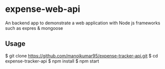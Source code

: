 # expense-web-api
An backend app to demonstrate a web application with Node js frameworks such as expres & mongoose

## Usage

$ git clone https://github.com/manojkumar95/expense-tracker-api.git
$ cd expense-tracker-api
$ npm install
$ npm start
